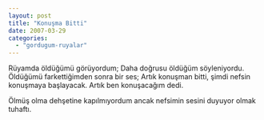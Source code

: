 ```yaml
---
layout: post
title: "Konuşma Bitti"
date: 2007-03-29
categories: 
  - "gordugum-ruyalar"
---
```


Rüyamda öldüğümü görüyordum; Daha doğrusu öldüğüm söyleniyordu. Öldüğümü farkettiğimden sonra bir ses; Artık konuşman bitti, şimdi nefsin konuşmaya başlayacak. Artık ben konuşacağım dedi.

Ölmüş olma dehşetine kapılmıyordum ancak nefsimin sesini duyuyor olmak tuhaftı.
